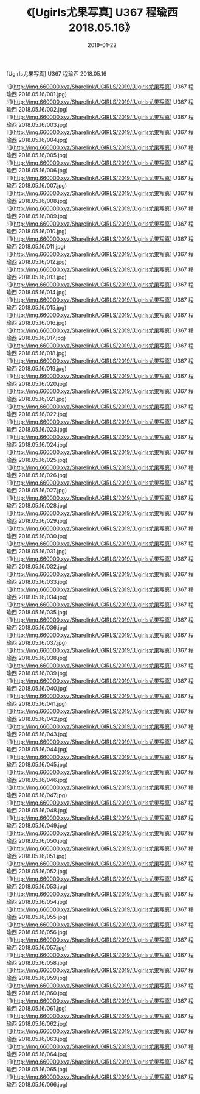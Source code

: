 ﻿---
layout: post
title:  《[Ugirls尤果写真] U367 程瑜西 2018.05.16》
date:   2019-01-22
img: http://img.660000.xyz/Sharelink/UGIRLS/2019/[Ugirls尤果写真] U367 程瑜西 2018.05.16/000.jpg
categories: [美女, 清纯, 唯美]
---

[Ugirls尤果写真] U367 程瑜西 2018.05.16

 ![](http://img.660000.xyz/Sharelink/UGIRLS/2019/[Ugirls尤果写真] U367 程瑜西 2018.05.16/001.jpg) <br>![](http://img.660000.xyz/Sharelink/UGIRLS/2019/[Ugirls尤果写真] U367 程瑜西 2018.05.16/002.jpg) <br>![](http://img.660000.xyz/Sharelink/UGIRLS/2019/[Ugirls尤果写真] U367 程瑜西 2018.05.16/003.jpg) <br>![](http://img.660000.xyz/Sharelink/UGIRLS/2019/[Ugirls尤果写真] U367 程瑜西 2018.05.16/004.jpg) <br>![](http://img.660000.xyz/Sharelink/UGIRLS/2019/[Ugirls尤果写真] U367 程瑜西 2018.05.16/005.jpg) <br>![](http://img.660000.xyz/Sharelink/UGIRLS/2019/[Ugirls尤果写真] U367 程瑜西 2018.05.16/006.jpg) <br>![](http://img.660000.xyz/Sharelink/UGIRLS/2019/[Ugirls尤果写真] U367 程瑜西 2018.05.16/007.jpg) <br>![](http://img.660000.xyz/Sharelink/UGIRLS/2019/[Ugirls尤果写真] U367 程瑜西 2018.05.16/008.jpg) <br>![](http://img.660000.xyz/Sharelink/UGIRLS/2019/[Ugirls尤果写真] U367 程瑜西 2018.05.16/009.jpg) <br>![](http://img.660000.xyz/Sharelink/UGIRLS/2019/[Ugirls尤果写真] U367 程瑜西 2018.05.16/010.jpg) <br>![](http://img.660000.xyz/Sharelink/UGIRLS/2019/[Ugirls尤果写真] U367 程瑜西 2018.05.16/011.jpg) <br>![](http://img.660000.xyz/Sharelink/UGIRLS/2019/[Ugirls尤果写真] U367 程瑜西 2018.05.16/012.jpg) <br>![](http://img.660000.xyz/Sharelink/UGIRLS/2019/[Ugirls尤果写真] U367 程瑜西 2018.05.16/013.jpg) <br>![](http://img.660000.xyz/Sharelink/UGIRLS/2019/[Ugirls尤果写真] U367 程瑜西 2018.05.16/014.jpg) <br>![](http://img.660000.xyz/Sharelink/UGIRLS/2019/[Ugirls尤果写真] U367 程瑜西 2018.05.16/015.jpg) <br>![](http://img.660000.xyz/Sharelink/UGIRLS/2019/[Ugirls尤果写真] U367 程瑜西 2018.05.16/016.jpg) <br>![](http://img.660000.xyz/Sharelink/UGIRLS/2019/[Ugirls尤果写真] U367 程瑜西 2018.05.16/017.jpg) <br>![](http://img.660000.xyz/Sharelink/UGIRLS/2019/[Ugirls尤果写真] U367 程瑜西 2018.05.16/018.jpg) <br>![](http://img.660000.xyz/Sharelink/UGIRLS/2019/[Ugirls尤果写真] U367 程瑜西 2018.05.16/019.jpg) <br>![](http://img.660000.xyz/Sharelink/UGIRLS/2019/[Ugirls尤果写真] U367 程瑜西 2018.05.16/020.jpg) <br>![](http://img.660000.xyz/Sharelink/UGIRLS/2019/[Ugirls尤果写真] U367 程瑜西 2018.05.16/021.jpg) <br>![](http://img.660000.xyz/Sharelink/UGIRLS/2019/[Ugirls尤果写真] U367 程瑜西 2018.05.16/022.jpg) <br>![](http://img.660000.xyz/Sharelink/UGIRLS/2019/[Ugirls尤果写真] U367 程瑜西 2018.05.16/023.jpg) <br>![](http://img.660000.xyz/Sharelink/UGIRLS/2019/[Ugirls尤果写真] U367 程瑜西 2018.05.16/024.jpg) <br>![](http://img.660000.xyz/Sharelink/UGIRLS/2019/[Ugirls尤果写真] U367 程瑜西 2018.05.16/025.jpg) <br>![](http://img.660000.xyz/Sharelink/UGIRLS/2019/[Ugirls尤果写真] U367 程瑜西 2018.05.16/026.jpg) <br>![](http://img.660000.xyz/Sharelink/UGIRLS/2019/[Ugirls尤果写真] U367 程瑜西 2018.05.16/027.jpg) <br>![](http://img.660000.xyz/Sharelink/UGIRLS/2019/[Ugirls尤果写真] U367 程瑜西 2018.05.16/028.jpg) <br>![](http://img.660000.xyz/Sharelink/UGIRLS/2019/[Ugirls尤果写真] U367 程瑜西 2018.05.16/029.jpg) <br>![](http://img.660000.xyz/Sharelink/UGIRLS/2019/[Ugirls尤果写真] U367 程瑜西 2018.05.16/030.jpg) <br>![](http://img.660000.xyz/Sharelink/UGIRLS/2019/[Ugirls尤果写真] U367 程瑜西 2018.05.16/031.jpg) <br>![](http://img.660000.xyz/Sharelink/UGIRLS/2019/[Ugirls尤果写真] U367 程瑜西 2018.05.16/032.jpg) <br>![](http://img.660000.xyz/Sharelink/UGIRLS/2019/[Ugirls尤果写真] U367 程瑜西 2018.05.16/033.jpg) <br>![](http://img.660000.xyz/Sharelink/UGIRLS/2019/[Ugirls尤果写真] U367 程瑜西 2018.05.16/034.jpg) <br>![](http://img.660000.xyz/Sharelink/UGIRLS/2019/[Ugirls尤果写真] U367 程瑜西 2018.05.16/035.jpg) <br>![](http://img.660000.xyz/Sharelink/UGIRLS/2019/[Ugirls尤果写真] U367 程瑜西 2018.05.16/036.jpg) <br>![](http://img.660000.xyz/Sharelink/UGIRLS/2019/[Ugirls尤果写真] U367 程瑜西 2018.05.16/037.jpg) <br>![](http://img.660000.xyz/Sharelink/UGIRLS/2019/[Ugirls尤果写真] U367 程瑜西 2018.05.16/038.jpg) <br>![](http://img.660000.xyz/Sharelink/UGIRLS/2019/[Ugirls尤果写真] U367 程瑜西 2018.05.16/039.jpg) <br>![](http://img.660000.xyz/Sharelink/UGIRLS/2019/[Ugirls尤果写真] U367 程瑜西 2018.05.16/040.jpg) <br>![](http://img.660000.xyz/Sharelink/UGIRLS/2019/[Ugirls尤果写真] U367 程瑜西 2018.05.16/041.jpg) <br>![](http://img.660000.xyz/Sharelink/UGIRLS/2019/[Ugirls尤果写真] U367 程瑜西 2018.05.16/042.jpg) <br>![](http://img.660000.xyz/Sharelink/UGIRLS/2019/[Ugirls尤果写真] U367 程瑜西 2018.05.16/043.jpg) <br>![](http://img.660000.xyz/Sharelink/UGIRLS/2019/[Ugirls尤果写真] U367 程瑜西 2018.05.16/044.jpg) <br>![](http://img.660000.xyz/Sharelink/UGIRLS/2019/[Ugirls尤果写真] U367 程瑜西 2018.05.16/045.jpg) <br>![](http://img.660000.xyz/Sharelink/UGIRLS/2019/[Ugirls尤果写真] U367 程瑜西 2018.05.16/046.jpg) <br>![](http://img.660000.xyz/Sharelink/UGIRLS/2019/[Ugirls尤果写真] U367 程瑜西 2018.05.16/047.jpg) <br>![](http://img.660000.xyz/Sharelink/UGIRLS/2019/[Ugirls尤果写真] U367 程瑜西 2018.05.16/048.jpg) <br>![](http://img.660000.xyz/Sharelink/UGIRLS/2019/[Ugirls尤果写真] U367 程瑜西 2018.05.16/049.jpg) <br>![](http://img.660000.xyz/Sharelink/UGIRLS/2019/[Ugirls尤果写真] U367 程瑜西 2018.05.16/050.jpg) <br>![](http://img.660000.xyz/Sharelink/UGIRLS/2019/[Ugirls尤果写真] U367 程瑜西 2018.05.16/051.jpg) <br>![](http://img.660000.xyz/Sharelink/UGIRLS/2019/[Ugirls尤果写真] U367 程瑜西 2018.05.16/052.jpg) <br>![](http://img.660000.xyz/Sharelink/UGIRLS/2019/[Ugirls尤果写真] U367 程瑜西 2018.05.16/053.jpg) <br>![](http://img.660000.xyz/Sharelink/UGIRLS/2019/[Ugirls尤果写真] U367 程瑜西 2018.05.16/054.jpg) <br>![](http://img.660000.xyz/Sharelink/UGIRLS/2019/[Ugirls尤果写真] U367 程瑜西 2018.05.16/055.jpg) <br>![](http://img.660000.xyz/Sharelink/UGIRLS/2019/[Ugirls尤果写真] U367 程瑜西 2018.05.16/056.jpg) <br>![](http://img.660000.xyz/Sharelink/UGIRLS/2019/[Ugirls尤果写真] U367 程瑜西 2018.05.16/057.jpg) <br>![](http://img.660000.xyz/Sharelink/UGIRLS/2019/[Ugirls尤果写真] U367 程瑜西 2018.05.16/058.jpg) <br>![](http://img.660000.xyz/Sharelink/UGIRLS/2019/[Ugirls尤果写真] U367 程瑜西 2018.05.16/059.jpg) <br>![](http://img.660000.xyz/Sharelink/UGIRLS/2019/[Ugirls尤果写真] U367 程瑜西 2018.05.16/060.jpg) <br>![](http://img.660000.xyz/Sharelink/UGIRLS/2019/[Ugirls尤果写真] U367 程瑜西 2018.05.16/061.jpg) <br>![](http://img.660000.xyz/Sharelink/UGIRLS/2019/[Ugirls尤果写真] U367 程瑜西 2018.05.16/062.jpg) <br>![](http://img.660000.xyz/Sharelink/UGIRLS/2019/[Ugirls尤果写真] U367 程瑜西 2018.05.16/063.jpg) <br>![](http://img.660000.xyz/Sharelink/UGIRLS/2019/[Ugirls尤果写真] U367 程瑜西 2018.05.16/064.jpg) <br>![](http://img.660000.xyz/Sharelink/UGIRLS/2019/[Ugirls尤果写真] U367 程瑜西 2018.05.16/065.jpg) <br>![](http://img.660000.xyz/Sharelink/UGIRLS/2019/[Ugirls尤果写真] U367 程瑜西 2018.05.16/066.jpg) <br>
